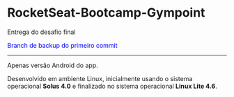 # RocketSeat-Bootcamp-Gympoint
Entrega do desafio final<br/>
<p style="color: blue;">Branch de backup do primeiro commit</p>
<hr />
Apenas versão Android do app.

Desenvolvido em ambiente Linux, inicialmente usando o sistema operacional <b>Solus 4.0</b> e finalizado no sistema operacional <b>Linux Lite 4.6</b>.
